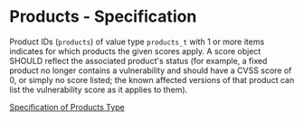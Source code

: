 # Products - Specification

Product IDs (`products`) of value type `products_t` with 1 or more items
indicates for which products the given scores apply. A score object SHOULD
reflect the associated product's status (for example, a fixed product no longer
contains a vulnerability and should have a CVSS score of 0, or simply no score
listed; the known affected versions of that product can list the vulnerability
score as it applies to them).

[Specification of Products Type](../../../../types/products-spec.en.md)
